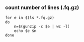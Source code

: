 
### count number of lines (.fq.gz)

```shell
for e in $(ls *.fq.gz)
do
    n=$(gunzip -c $e | wc -l)
    echo $e $n
done
```
